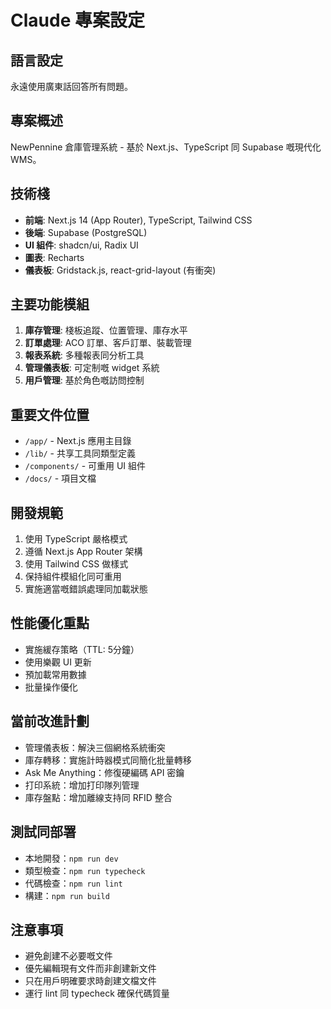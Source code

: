 # Claude 專案設定

## 語言設定
永遠使用廣東話回答所有問題。

## 專案概述
NewPennine 倉庫管理系統 - 基於 Next.js、TypeScript 同 Supabase 嘅現代化 WMS。

## 技術棧
- **前端**: Next.js 14 (App Router), TypeScript, Tailwind CSS
- **後端**: Supabase (PostgreSQL)
- **UI 組件**: shadcn/ui, Radix UI
- **圖表**: Recharts
- **儀表板**: Gridstack.js, react-grid-layout (有衝突)

## 主要功能模組
1. **庫存管理**: 棧板追蹤、位置管理、庫存水平
2. **訂單處理**: ACO 訂單、客戶訂單、裝載管理
3. **報表系統**: 多種報表同分析工具
4. **管理儀表板**: 可定制嘅 widget 系統
5. **用戶管理**: 基於角色嘅訪問控制

## 重要文件位置
- `/app/` - Next.js 應用主目錄
- `/lib/` - 共享工具同類型定義
- `/components/` - 可重用 UI 組件
- `/docs/` - 項目文檔

## 開發規範
1. 使用 TypeScript 嚴格模式
2. 遵循 Next.js App Router 架構
3. 使用 Tailwind CSS 做樣式
4. 保持組件模組化同可重用
5. 實施適當嘅錯誤處理同加載狀態

## 性能優化重點
- 實施緩存策略（TTL: 5分鐘）
- 使用樂觀 UI 更新
- 預加載常用數據
- 批量操作優化

## 當前改進計劃
- 管理儀表板：解決三個網格系統衝突
- 庫存轉移：實施計時器模式同簡化批量轉移
- Ask Me Anything：修復硬編碼 API 密鑰
- 打印系統：增加打印隊列管理
- 庫存盤點：增加離線支持同 RFID 整合

## 測試同部署
- 本地開發：`npm run dev`
- 類型檢查：`npm run typecheck`
- 代碼檢查：`npm run lint`
- 構建：`npm run build`

## 注意事項
- 避免創建不必要嘅文件
- 優先編輯現有文件而非創建新文件
- 只在用戶明確要求時創建文檔文件
- 運行 lint 同 typecheck 確保代碼質量